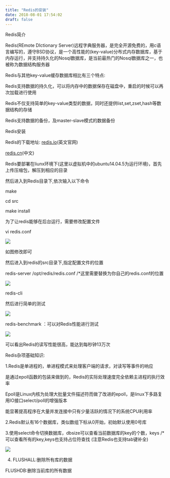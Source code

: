 ```yaml
---
title: "Redis的安装"
date: 2018-08-01 17:54:02
draft: false
---
```

Redis简介

Redis(REmote DIctionary Server)远程字典服务器，是完全开源免费的，用c语言编写的，遵守BSD协议，是一个高性能的(key-value)分布式内存数据库，基于内存运行，并支持持久化的Nosql数据库，是当前最热门的Nosql数据库之一，也被称为数据结构服务器

Redis与其他key-value缓存数据库相比有三个特点:

Redis支持数据的持久化，可以将内存中的数据保存在磁盘中，重启的时候可以再次加载进行使用

Redis不仅支持简单的key-value类型的数据，同时还提供list,set,zset,hash等数据结构的存储

Redis支持数据的备份，及master-slave模式的数据备份

Redis安装

Redis的下载地址: [redis.io](http://redis.io)(英文官网)

[redis.cn](http://redis.cn)(中文)

Redis要部署在liunx环境下(这里以虚拟机中的ubuntu14.04.5为运行环境)，首先上传压缩包，解压到相应的目录

然后进入到Redis目录下,依次输入以下命令

make

cd src

make install

为了让redis能够在后台运行，需要修改配置文件

vi redis.conf

![](https://img-blog.csdn.net/20180801174630137?watermark/2/text/aHR0cHM6Ly9ibG9nLmNzZG4ubmV0L3lzXzIzMDAxNA==/font/5a6L5L2T/fontsize/400/fill/I0JBQkFCMA==/dissolve/70)

如图修改即可

然后进入到redis的src目录下,指定配置文件的位置

redis-server /opt/redis/redis.conf /*这里需要替换为你自己的redis.conf的位置

![](https://img-blog.csdn.net/20180801175126946?watermark/2/text/aHR0cHM6Ly9ibG9nLmNzZG4ubmV0L3lzXzIzMDAxNA==/font/5a6L5L2T/fontsize/400/fill/I0JBQkFCMA==/dissolve/70)

redis-cli

然后进行简单的测试

![](https://img-blog.csdn.net/20180802093301779?watermark/2/text/aHR0cHM6Ly9ibG9nLmNzZG4ubmV0L3lzXzIzMDAxNA==/font/5a6L5L2T/fontsize/400/fill/I0JBQkFCMA==/dissolve/70)

redis-benchmark ：可以对Redis性能进行测试

![](https://img-blog.csdn.net/20180802092945983?watermark/2/text/aHR0cHM6Ly9ibG9nLmNzZG4ubmV0L3lzXzIzMDAxNA==/font/5a6L5L2T/fontsize/400/fill/I0JBQkFCMA==/dissolve/70)

可以看出Redis的读写性能很高，能达到每秒钟13万次

Redis杂项基础知识:

1.Redis是单进程的，单进程模式来处理客户端的请求，对读写等事件的响应

是通过epoll函数的包装来做到的，Redis的实际处理速度完全依赖主进程的执行效率

Epoll是Linux内核为处理大批量文件描述符而做了改进的epoll，是linux下多路复用IO接口select/poll的增强版本

能显著提高程序在大量并发连接中只有少量活跃的情况下的系统CPU利用率

2.Redis默认有16个数据库，类似数组下标从0开始，初始默认使用0号库

3.使用select命令切换数据库，dbsize可以查看当前数据库的key的个数，keys /*可以查看所有的key,keys也支持占位符查找 (注意Redis也支持tab键补全)

![](https://img-blog.csdn.net/20180802095601998?watermark/2/text/aHR0cHM6Ly9ibG9nLmNzZG4ubmV0L3lzXzIzMDAxNA==/font/5a6L5L2T/fontsize/400/fill/I0JBQkFCMA==/dissolve/70)

4. FLUSHALL:删除所有库的数据

FLUSHDB:删除当前库的所有数据